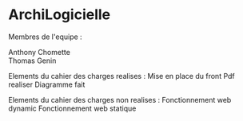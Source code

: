 # ArchiLogicielle

Membres de l'equipe :

Anthony Chomette  
Thomas Genin

Elements du cahier des charges realises :
Mise en place du front
Pdf realiser
Diagramme fait
 

Elements du cahier des charges non realises :
Fonctionnement web dynamic
Fonctionnement web statique
